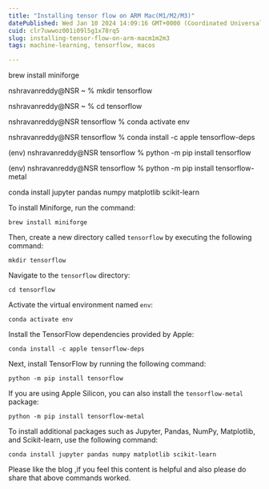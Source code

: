 ```yaml
---
title: "Installing tensor flow on ARM Mac(M1/M2/M3)"
datePublished: Wed Jan 10 2024 14:09:16 GMT+0000 (Coordinated Universal Time)
cuid: clr7uwwoz001i09l5g1x78rq5
slug: installing-tensor-flow-on-arm-macm1m2m3
tags: machine-learning, tensorflow, macos

---
```


brew install miniforge

nshravanreddy@NSR ~ % mkdir tensorflow

nshravanreddy@NSR ~ % cd tensorflow

nshravanreddy@NSR tensorflow % conda activate env

nshravanreddy@NSR tensorflow % conda install -c apple tensorflow-deps

(env) nshravanreddy@NSR tensorflow % python -m pip install tensorflow

(env) nshravanreddy@NSR tensorflow % python -m pip install tensorflow-metal

conda install jupyter pandas numpy matplotlib scikit-learn

To install Miniforge, run the command:

```plaintext
brew install miniforge
```

Then, create a new directory called `tensorflow` by executing the following command:

```plaintext
mkdir tensorflow
```

Navigate to the `tensorflow` directory:

```plaintext
cd tensorflow
```

Activate the virtual environment named `env`:

```plaintext
conda activate env
```

Install the TensorFlow dependencies provided by Apple:

```plaintext
conda install -c apple tensorflow-deps
```

Next, install TensorFlow by running the following command:

```plaintext
python -m pip install tensorflow
```

If you are using Apple Silicon, you can also install the `tensorflow-metal` package:

```plaintext
python -m pip install tensorflow-metal
```

To install additional packages such as Jupyter, Pandas, NumPy, Matplotlib, and Scikit-learn, use the following command:

```plaintext
conda install jupyter pandas numpy matplotlib scikit-learn
```

Please like the blog ,if you feel this content is helpful and also please do share that above commands worked.